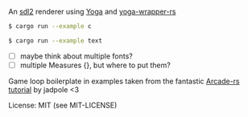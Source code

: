 An [sdl2](https://www.libsdl.org/) renderer using [Yoga](https://github.com/facebook/yoga) and [yoga-wrapper-rs](https://github.com/dobrite/yoga-wrapper-rs)

```bash
$ cargo run --example c
```

```bash
$ cargo run --example text
```

- [ ] maybe think about multiple fonts?
- [ ] multiple Measures {}, but where to put them?

Game loop boilerplate in examples taken from the fantastic [Arcade-rs tutorial](http://jadpole.github.io/arcaders/arcaders-1-0) by jadpole <3

License: MIT (see MIT-LICENSE)
